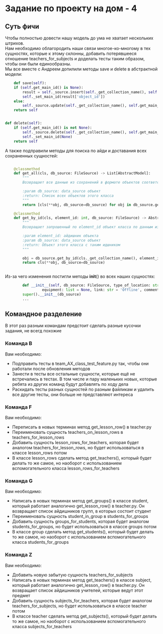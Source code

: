 # Задание по проекту на дом - 4

## Суть фичи

Чтобы полностью довести нашу модель до ума не хватает нескольких штрихов.  
Нам необходимо облагородить наши связи многое-ко-многому в тех сущностях, которые к этому склонны, добавить потерявшееся отношение teachers_for_subjects и доделать тесты таким образом, чтобы они были единообразны.  
Мы все вместе с Андреем допилили методы save и delete в абстрактной модели:

```python
    def save(self):
    if (self.get_main_id() is None):
        result = self._source.insert(self._get_collection_name(), self.__dict__())
        self._set_main_id(result['object_id'])
    else:
        self._source.update(self._get_collection_name(), self.get_main_id(), self.__dict__())
    return self


def delete(self):
    if (self.get_main_id() is not None):
        self._source.delete(self._get_collection_name(), self.get_main_id())
        self._set_main_id(None)
    return self
```

А также подправили методы для поиска по айди и доставания всех сохраненных сущностей:
```python

    @classmethod
    def get_all(cls, db_source: FileSource) -> List[AbstractModel]:
        """
        Возвращает все данные из сохранений в формате объектов соответствующих классов

        :param db_source: data_source объект
        :return: Список всех объектов этого класса
        """
        return [cls(**obj, db_source=db_source) for obj in db_source.get_all(cls._get_collection_name())]

    @classmethod
    def get_by_id(cls, element_id: int, db_source: FileSource) -> AbstractModel:
        """
        Возвращает запрошенный по element_id объект класса по данным из сохранений

        :param element_id: айдишник объекта
        :param db_source: data_source объект
        :return: Объект этого класса с таким идшником
        """

        obj = db_source.get_by_id(cls._get_collection_name(), element_id)
        return cls(**obj, db_source=db_source)
    
```

Из-за чего изменения постигли методы __init__() во всех наших сущностях:

```python
        def __init__(self, db_source: FileSource, type_of_location: str, object_id: int = None, location_desc: str = None, profile: str = None,
                 equipment: list = None, link: str = 'Offline', comment: str = ''):
        super().__init__(db_source)
        ...
```

## Командное разделение
В этот раз разным командам предстоит сделать разные кусочки задания, не всегд похожие

### Команда В
Вам необходимо: 
* Подправить тесты в team_AX_class_test_feature.py так, чтобы они работали после обновления методов
* Занести в тесты все остальные сущности, которые ещё не встречались в тестах. В том числе и пару маленьких новых, которые ребята из других команд будут добавлять по ходу дела
* Раскидать тесты разных сущностей по разным файликам и удалить все другие тесты, они больше не представляют интереса

### Команда F
Вам необходимо:
* Переписать в новых терминах метод get_lesson_row() в teacher.py
* Переименовать сущность teachers_on_lesson_rows в teachers_for_lesson_rows
* Добавить сущность lesson_rows_for_teachers, которая будет аналогом teachers_for_lesson_rows, но будет использоваться в классе lesson_rows потом
* В классе lesson_rows сделать метод get_teachers(), который будет делать то же самое, но наоборот с использованием вспомогательного класса lesson_rows_for_teachers

### Команда G
Вам необходимо:
* Написать в новых терминах метод get_groups() в классе student, который работает аналогично get_lesson_row() в teacher.py. Он возвращает список айдишников групп, в которых состоит студент
* Переименовать сущность student_in_group в students_for_groups
* Добавить сущность groups_for_students, которая будет аналогом students_for_groups, но будет использоваться в классе groups потом
* В классе group сделать метод get_students(), который будет делать то же самое, но наоборот с использованием вспомогательного класса students_for_groups

### Команда Z
Вам необходимо:
* Добавить новую забытую сущность teachers_for_subjects
* Написать в новых терминах метод get_teachers() в классе subject, который работает аналогично get_lesson_row() в teacher.py. Он возвращает список айдишников учителей, которые ведут этот предмет
* Добавить сущность subjects_for_teachers, которая будет аналогом teachers_for_subjects, но будет использоваться в классе teacher потом
* В классе teacher сделать метод get_subjects(), который будет делать то же самое, но наоборот с использованием вспомогательного класса subjects_for_teachers

